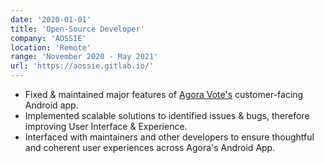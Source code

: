 ```yaml
---
date: '2020-01-01'
title: 'Open-Source Developer'
company: 'AOSSIE'
location: 'Remote'
range: 'November 2020 - May 2021'
url: 'https://aossie.gitlab.io/'
---
```


- Fixed & maintained major features of [Agora Vote's](https://gitlab.com/aossie/agora-android) customer-facing Android app.
- Implemented scalable solutions to identified issues & bugs, therefore improving User Interface & Experience.
- Interfaced with maintainers and other developers to ensure thoughtful and coherent user experiences across Agora's Android App.